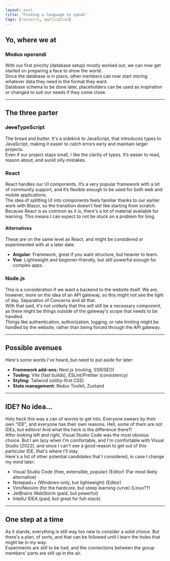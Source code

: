 ```yaml
---
layout: post
title: "Finding a language to speak"
tags: [research, application]
---
```


## Yo, where we at
### Modus operandi
With our first priority (database setup) mostly worked out, we can now get started on preparing a face to show the world.  
Since the database is in place, other members can now start storing whatever data they need in the format they want.  
Database schema to be done later, placeholders can be used as inspiration or changed to suit our needs if they come close.  

---

## The three parter
### ~~Java~~TypeScript
The bread and butter. It's a sidekick to JavaScript, that introduces types to JavaScript, making it easier to catch errors early and maintain larger projects.  
Even if our project stays small, I like the clarity of types. It’s easier to read, reason about, and avoid silly mistakes.  

### React
React handles our UI components. It’s a very popular framework with a lot of community support, and it’s flexible enough to be used for both web and mobile applications.  
The idea of splitting UI into components feels familiar thanks to our earlier work with Blazor, so the transition doesn’t feel like starting from scratch.  
Because React is as common as it is, there's a lot of material available for learning. This means I can expect to not be stuck on a problem for long.  

#### Alternatives
These are on the same level as React, and might be considered or experimented with at a later date.  
- **Angular**: Framework, great if you want structure, but heavier to learn.  
- **Vue**: Lightweight and beginner-friendly, but still powerful enough for complex apps.  

### Node.js
This is a consideration if we want a backend to the website itself. We are, however, more on the idea of an API gateway, so this might not see the light of day. Separation of Concerns and all that.  
With that said, it's not unlikely that this will still be a necessary component, as there might be things outside of the gateway's scope that needs to be handled.  
Things like authentication, authorization, logging, or rate limiting might be handled by the website, rather than being forced through the API gateway.  

--- 

## Possible avenues
Here's some words I've heard, but need to put aside for later:  
- **Framework add-ons:** Next.js (routing, SSR/SEO)
- **Tooling:** Vite (fast builds), ESLint/Prettier (consistency)
- **Styling:** Tailwind (utility-first CSS)
- **State management:** Redux Toolkit, Zustand

---

## IDE? No idea...
Holy heck this was a can of worms to get into. Everyone swears by their own "IDE", and everyone has their own reasons. Hell, some of them are not IDEs, but editors! And what the heck is the difference there?!  
After looking left and right, Visual Studio Code was the most obvious choice. But I am lazy when I'm comfortable, and I'm comfortable with Visual Studio (2022), and since I can't see a good reason to get out of this particular IDE, that's where I'll stay.  
Here's a list of other potential candidates that I considered, in case I change my mind later:  
- Visual Studio Code (free, extensible, popular) (Editor) (Far most likely alternative)
- Notepad++ (Windows-only, but lightweight) (Editor)
- Vim/Neovim (for the hardcore, but steep learning curve) (Linux??)
- JetBrains WebStorm (paid, but powerful)
- IntelliJ IDEA (paid, but great for full-stack)

---

## One step at a time
As it stands, everything is still way too new to consider a solid choice. But there's a plan, of sorts, and that can be followed until I learn the holes that might be in my way.  
Experiments are still to be had, and the connections between the group members' parts are still up in the air.  
